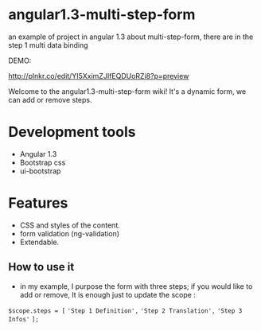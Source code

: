 # angular1.3-multi-step-form
an example of project in angular 1.3 about multi-step-form, there are in the step 1 multi data binding 

DEMO: 

http://plnkr.co/edit/YI5XximZJIfEQDUoRZi8?p=preview

Welcome to the angular1.3-multi-step-form wiki!
It's a dynamic form, we can add or remove steps.

# Development tools
- Angular 1.3
- Bootstrap css
- ui-bootstrap

# Features
- CSS and styles of the content.
- form validation (ng-validation)
- Extendable.

## How to use it 
- in my example, I purpose the form with three steps; if you would like to add or remove, It is enough just to update
the scope :
 
`$scope.steps = [`
     `'Step 1 Definition',`
     `'Step 2 Translation',`
     `'Step 3 Infos'`
   `];`


